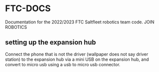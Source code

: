 # FTC-DOCS
Documentation for the 2022/2023 FTC Saltfleet robotics team code.
JOIN ROBOTICS
## setting up the expansion hub
Connect the phone that is not the driver (wallpaper does not say driver station)
to the expansion hub via a mini USB on the expansion hub, and convert to micro usb using a usb to micro usb connector.
